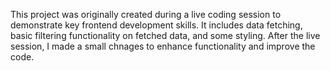 This project was originally created during a live coding session 
to demonstrate key frontend development skills. 
It includes data fetching, basic filtering functionality on fetched data, and some styling.
After the live session, I made a small chnages to enhance functionality and improve the code.
